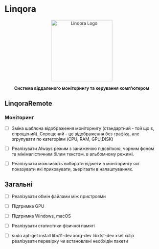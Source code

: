 
# Linqora

<p align="center"> <img src="assets/logo.png" alt="Linqora Logo" width="200"/> </p> <p align="center"> <b>Система віддаленого моніторингу та керування комп'ютером</b> </p>

## LinqoraRemote

### Моніторинг

- [ ] Зміна шаблона відображення моніторнигу (стандартний - той що є, спрощений). Спрощений - це відображення без графіка, але згрупувати по категоріям (CPU, RAM, GPU,DISK)
- [ ] Реалізувати Always режим з заниженою підсвіткою, чорним фоном та мінімалістичним білим текстом. в альбомному режимі.
- [ ] Реалізувати можливість вибирати віджети в моніторингу які показувати які приховувати, зьерігаати в налаштуваннях.


## Загальні

- [ ] Реалізувати обмін файлами між пристроями
- [ ] Підтримка GPU
- [ ] Підтримка Windows, macOS
- [ ] Реалізувати статистики фізичної памяті
- [ ] sudo apt-get install libx11-dev xorg-dev libxtst-dev xsel xclip реалізувати перевірку чи встановлені необхідін пакети

